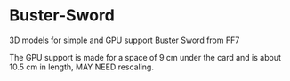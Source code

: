 # Buster-Sword
3D models for simple and GPU support Buster Sword from FF7

The GPU support is made for a space of 9 cm under the card and is about 10.5 cm in length, MAY NEED rescaling.
